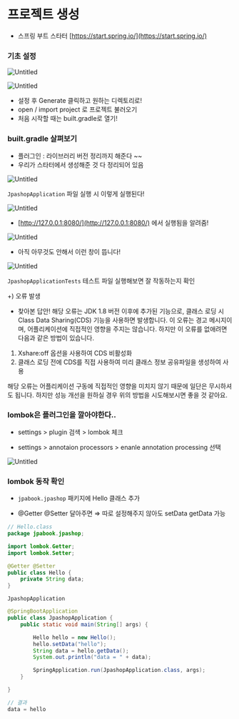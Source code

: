 # 프로젝트 생성

- 스프링 부트 스타터 [https://start.spring.io/](https://start.spring.io/)

### 기초 설정

![Untitled](images/Untitled.png)

![Untitled](images/Untitled1.png)


- 설정 후 Generate 클릭하고 원하는 디렉토리로!
- open / import project 로 프로젝트 불러오기
- 처음 시작할 때는 built.gradle로 열기!

### built.gradle 살펴보기

- 플러그인 : 라이브러리 버전 정리까지 해준다 ~~
- 우리가 스타터에서 생성해준 것 다 정리되어 있음

![Untitled](images/Untitled2.png)

`JpashopApplication` 파일 실행 시 이렇게 실행된다!

![Untitled](images/Untitled3.png)

- [http://127.0.0.1:8080/](http://127.0.0.1:8080/) 에서 실행됨을 알려줌!

![Untitled](images/Untitled4.png)

- 아직 아무것도 안해서 이런 창이 뜹니다!

![Untitled](images/Untitled5.png)

`JpashopApplicationTests` 테스트 파일 실행해보면 잘 작동하는지 확인

+) 오류 발생

- 찾아본 답안!
해당 오류는 JDK 1.8 버전 이후에 추가된 기능으로, 클래스 로딩 시 Class Data Sharing(CDS) 기능을 사용하면 발생합니다. 이 오류는 경고 메시지이며, 어플리케이션에 직접적인 영향을 주지는 않습니다.
하지만 이 오류를 없애려면 다음과 같은 방법이 있습니다.

1. Xshare:off 옵션을 사용하여 CDS 비활성화
2. 클래스 로딩 전에 CDS를 직접 사용하여 미리 클래스 정보 공유파일을 생성하여 사용

해당 오류는 어플리케이션 구동에 직접적인 영향을 미치지 않기 때문에 일단은 무시하셔도 됩니다. 하지만 성능 개선을 원하실 경우 위의 방법을 시도해보시면 좋을 것 같아요.

### lombok은 플러그인을 깔아야한다..

- settings > plugin 검색 > lombok 체크

- settings > annotaion processors > enanle annotation processing 선택

![Untitled](images/Untitled6.png)

### lombok 동작 확인

- `jpabook.jpashop` 패키지에 Hello 클래스 추가

- @Getter @Setter 달아주면 ⇒ 따로 설정해주지 않아도 setData getData 가능

```java
// Hello.class
package jpabook.jpashop;

import lombok.Getter;
import lombok.Setter;

@Getter @Setter
public class Hello {
    private String data;
}
```

`JpashopApplication`

```java
@SpringBootApplication
public class JpashopApplication {
	public static void main(String[] args) {

		Hello hello = new Hello();
		hello.setData("hello");
		String data = hello.getData();
		System.out.println("data = " + data);

		SpringApplication.run(JpashopApplication.class, args);
	}

}

// 결과
data = hello
```
